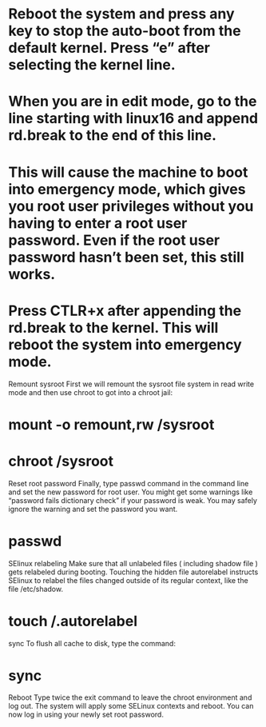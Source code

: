 # Reboot the system and press any key to stop the auto-boot from the default kernel. Press “e” after selecting the kernel line.
# When you are in edit mode, go to the line starting with linux16 and append rd.break to the end of this line.
# This will cause the machine to boot into emergency mode, which gives you root user privileges without you having to enter a root user password. Even if the root user password hasn’t been set, this still works.
# Press CTLR+x after appending the rd.break to the kernel. This will reboot the system into emergency mode.
Remount sysroot
First we will remount the sysroot file system in read write mode and then use chroot to got into a chroot jail:

# mount -o remount,rw /sysroot
# chroot /sysroot
Reset root password
Finally, type passwd command in the command line and set the new password for root user. You might get some warnings like “password fails dictionary check” if your password is weak. You may safely ignore the warning and set the password you want.

# passwd


SElinux relabeling
Make sure that all unlabeled files ( including shadow file ) gets relabeled during booting. Touching the hidden file autorelabel instructs SElinux to relabel the files changed outside of its regular context, like the file /etc/shadow.

# touch /.autorelabel

sync
To flush all cache to disk, type the command:

# sync
Reboot
Type twice the exit command to leave the chroot environment and log out. The system will apply some SELinux contexts and reboot. You can now log in using your newly set root password.
